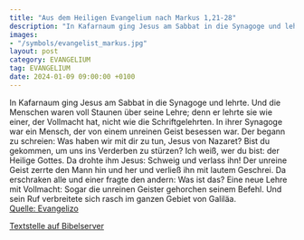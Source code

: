 ```yaml
---
title: "Aus dem Heiligen Evangelium nach Markus 1,21-28"
description: "In Kafarnaum ging Jesus am Sabbat in die Synagoge und lehrte. Und die Menschen waren voll Staunen über seine Lehre; denn er lehrte sie wie einer, der Vollmacht hat, nicht wie die Schriftgelehrten. In ihrer Synagoge war ein Mensch, der von einem unreinen Geist besessen war. Der be...."
images:
- "/symbols/evangelist_markus.jpg"
layout: post
category: EVANGELIUM
tag: EVANGELIUM
date: 2024-01-09 09:00:00 +0100
---
```

In Kafarnaum ging Jesus am Sabbat in die Synagoge und lehrte.
Und die Menschen waren voll Staunen über seine Lehre; denn er lehrte sie wie einer, der Vollmacht hat, nicht wie die Schriftgelehrten.
In ihrer Synagoge war ein Mensch, der von einem unreinen Geist besessen war. Der begann zu schreien:
Was haben wir mit dir zu tun, Jesus von Nazaret? Bist du gekommen, um uns ins Verderben zu stürzen? Ich weiß, wer du bist: der Heilige Gottes.<!--more-->
Da drohte ihm Jesus: Schweig und verlass ihn!
Der unreine Geist zerrte den Mann hin und her und verließ ihn mit lautem Geschrei.
Da erschraken alle und einer fragte den andern: Was ist das? Eine neue Lehre mit Vollmacht: Sogar die unreinen Geister gehorchen seinem Befehl.
Und sein Ruf verbreitete sich rasch im ganzen Gebiet von Galiläa.<br>
[Quelle: Evangelizo](https://evangeliumtagfuertag.org/DE/gospel)

[Textstelle auf Bibelserver](https://www.bibleserver.com/EU/Markus1,21-28)
